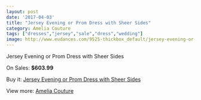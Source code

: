 ```yaml
---
layout: post
date: '2017-04-03'
title: "Jersey Evening or Prom Dress with Sheer Sides"
category: Amelia Couture
tags: ["dresses","jersey","sale","dress","wedding"]
image: http://www.eudances.com/9525-thickbox_default/jersey-evening-or-prom-dress-with-sheer-sides.jpg
---
```

Jersey Evening or Prom Dress with Sheer Sides

On Sales: **$603.99**
<a href="https://www.eudances.com/en/amelia-couture/3157-jersey-evening-or-prom-dress-with-sheer-sides.html"><amp-img layout="responsive" width="600" height="600" src="//www.eudances.com/9525-thickbox_default/jersey-evening-or-prom-dress-with-sheer-sides.jpg" alt="Jersey Evening or Prom Dress with Sheer Sides 0" /></a>
<a href="https://www.eudances.com/en/amelia-couture/3157-jersey-evening-or-prom-dress-with-sheer-sides.html"><amp-img layout="responsive" width="600" height="600" src="//www.eudances.com/9529-thickbox_default/jersey-evening-or-prom-dress-with-sheer-sides.jpg" alt="Jersey Evening or Prom Dress with Sheer Sides 1" /></a>
<a href="https://www.eudances.com/en/amelia-couture/3157-jersey-evening-or-prom-dress-with-sheer-sides.html"><amp-img layout="responsive" width="600" height="600" src="//www.eudances.com/9528-thickbox_default/jersey-evening-or-prom-dress-with-sheer-sides.jpg" alt="Jersey Evening or Prom Dress with Sheer Sides 2" /></a>
<a href="https://www.eudances.com/en/amelia-couture/3157-jersey-evening-or-prom-dress-with-sheer-sides.html"><amp-img layout="responsive" width="600" height="600" src="//www.eudances.com/9527-thickbox_default/jersey-evening-or-prom-dress-with-sheer-sides.jpg" alt="Jersey Evening or Prom Dress with Sheer Sides 3" /></a>
<a href="https://www.eudances.com/en/amelia-couture/3157-jersey-evening-or-prom-dress-with-sheer-sides.html"><amp-img layout="responsive" width="600" height="600" src="//www.eudances.com/9526-thickbox_default/jersey-evening-or-prom-dress-with-sheer-sides.jpg" alt="Jersey Evening or Prom Dress with Sheer Sides 4" /></a>

Buy it: [Jersey Evening or Prom Dress with Sheer Sides](https://www.eudances.com/en/amelia-couture/3157-jersey-evening-or-prom-dress-with-sheer-sides.html "Jersey Evening or Prom Dress with Sheer Sides")

View more: [Amelia Couture](https://www.eudances.com/en/54-Amelia-Couture "Amelia Couture")